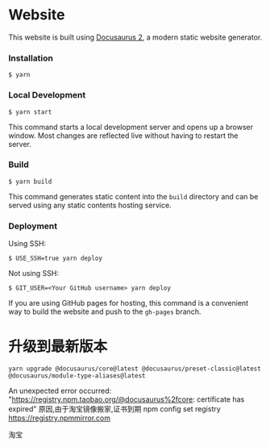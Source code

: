 # Website

This website is built using [Docusaurus 2](https://docusaurus.io/), a modern static website generator.

### Installation

```
$ yarn
```

### Local Development

```
$ yarn start
```

This command starts a local development server and opens up a browser window. Most changes are reflected live without having to restart the server.

### Build

```
$ yarn build
```

This command generates static content into the `build` directory and can be served using any static contents hosting service.

### Deployment

Using SSH:

```
$ USE_SSH=true yarn deploy
```

Not using SSH:

```
$ GIT_USER=<Your GitHub username> yarn deploy
```

If you are using GitHub pages for hosting, this command is a convenient way to build the website and push to the `gh-pages` branch.


# 升级到最新版本

```npm
yarn upgrade @docusaurus/core@latest @docusaurus/preset-classic@latest @docusaurus/module-type-aliases@latest
```

An unexpected error occurred: "https://registry.npm.taobao.org/@docusaurus%2fcore: certificate has expired"
原因,由于淘宝镜像搬家,证书到期 
npm config set registry https://registry.npmmirror.com
 
淘宝

